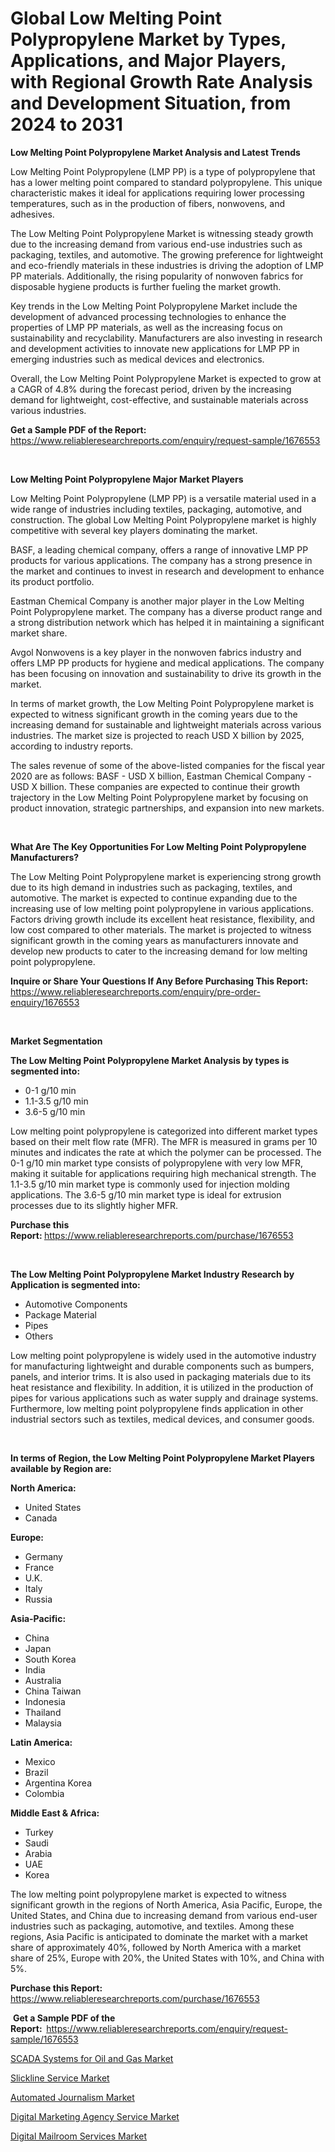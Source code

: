 <p><h1>Global Low Melting Point Polypropylene Market by Types, Applications, and Major Players, with Regional Growth Rate Analysis and Development Situation, from 2024 to 2031</h1></p><p><strong>Low Melting Point Polypropylene Market Analysis and Latest Trends</strong></p>
<p><p>Low Melting Point Polypropylene (LMP PP) is a type of polypropylene that has a lower melting point compared to standard polypropylene. This unique characteristic makes it ideal for applications requiring lower processing temperatures, such as in the production of fibers, nonwovens, and adhesives.</p><p>The Low Melting Point Polypropylene Market is witnessing steady growth due to the increasing demand from various end-use industries such as packaging, textiles, and automotive. The growing preference for lightweight and eco-friendly materials in these industries is driving the adoption of LMP PP materials. Additionally, the rising popularity of nonwoven fabrics for disposable hygiene products is further fueling the market growth.</p><p>Key trends in the Low Melting Point Polypropylene Market include the development of advanced processing technologies to enhance the properties of LMP PP materials, as well as the increasing focus on sustainability and recyclability. Manufacturers are also investing in research and development activities to innovate new applications for LMP PP in emerging industries such as medical devices and electronics.</p><p>Overall, the Low Melting Point Polypropylene Market is expected to grow at a CAGR of 4.8% during the forecast period, driven by the increasing demand for lightweight, cost-effective, and sustainable materials across various industries.</p></p>
<p><strong>Get a Sample PDF of the Report:&nbsp;</strong> <a href="https://www.reliableresearchreports.com/enquiry/request-sample/1676553">https://www.reliableresearchreports.com/enquiry/request-sample/1676553</a></p>
<p>&nbsp;</p>
<p><strong>Low Melting Point Polypropylene Major Market Players</strong></p>
<p><p>Low Melting Point Polypropylene (LMP PP) is a versatile material used in a wide range of industries including textiles, packaging, automotive, and construction. The global Low Melting Point Polypropylene market is highly competitive with several key players dominating the market.</p><p>BASF, a leading chemical company, offers a range of innovative LMP PP products for various applications. The company has a strong presence in the market and continues to invest in research and development to enhance its product portfolio.</p><p>Eastman Chemical Company is another major player in the Low Melting Point Polypropylene market. The company has a diverse product range and a strong distribution network which has helped it in maintaining a significant market share.</p><p>Avgol Nonwovens is a key player in the nonwoven fabrics industry and offers LMP PP products for hygiene and medical applications. The company has been focusing on innovation and sustainability to drive its growth in the market.</p><p>In terms of market growth, the Low Melting Point Polypropylene market is expected to witness significant growth in the coming years due to the increasing demand for sustainable and lightweight materials across various industries. The market size is projected to reach USD X billion by 2025, according to industry reports.</p><p>The sales revenue of some of the above-listed companies for the fiscal year 2020 are as follows: BASF - USD X billion, Eastman Chemical Company - USD X billion. These companies are expected to continue their growth trajectory in the Low Melting Point Polypropylene market by focusing on product innovation, strategic partnerships, and expansion into new markets.</p></p>
<p>&nbsp;</p>
<p><strong>What Are The Key Opportunities For Low Melting Point Polypropylene Manufacturers?</strong></p>
<p><p>The Low Melting Point Polypropylene market is experiencing strong growth due to its high demand in industries such as packaging, textiles, and automotive. The market is expected to continue expanding due to the increasing use of low melting point polypropylene in various applications. Factors driving growth include its excellent heat resistance, flexibility, and low cost compared to other materials. The market is projected to witness significant growth in the coming years as manufacturers innovate and develop new products to cater to the increasing demand for low melting point polypropylene.</p></p>
<p><strong>Inquire or Share Your Questions If Any Before Purchasing This Report:</strong> <a href="https://www.reliableresearchreports.com/enquiry/pre-order-enquiry/1676553">https://www.reliableresearchreports.com/enquiry/pre-order-enquiry/1676553</a></p>
<p>&nbsp;</p>
<p><strong>Market Segmentation</strong></p>
<p><strong>The Low Melting Point Polypropylene Market Analysis by types is segmented into:</strong></p>
<p><ul><li>0-1 g/10 min</li><li>1.1-3.5 g/10 min</li><li>3.6-5 g/10 min</li></ul></p>
<p><p>Low melting point polypropylene is categorized into different market types based on their melt flow rate (MFR). The MFR is measured in grams per 10 minutes and indicates the rate at which the polymer can be processed. The 0-1 g/10 min market type consists of polypropylene with very low MFR, making it suitable for applications requiring high mechanical strength. The 1.1-3.5 g/10 min market type is commonly used for injection molding applications. The 3.6-5 g/10 min market type is ideal for extrusion processes due to its slightly higher MFR.</p></p>
<p><strong>Purchase this Report:&nbsp;</strong><a href="https://www.reliableresearchreports.com/purchase/1676553">https://www.reliableresearchreports.com/purchase/1676553</a></p>
<p>&nbsp;</p>
<p><strong>The Low Melting Point Polypropylene Market Industry Research by Application is segmented into:</strong></p>
<p><ul><li>Automotive Components</li><li>Package Material</li><li>Pipes</li><li>Others</li></ul></p>
<p><p>Low melting point polypropylene is widely used in the automotive industry for manufacturing lightweight and durable components such as bumpers, panels, and interior trims. It is also used in packaging materials due to its heat resistance and flexibility. In addition, it is utilized in the production of pipes for various applications such as water supply and drainage systems. Furthermore, low melting point polypropylene finds application in other industrial sectors such as textiles, medical devices, and consumer goods.</p></p>
<p>&nbsp;</p>
<p><strong>In terms of Region, the Low Melting Point Polypropylene Market Players available by Region are:</strong></p>
<p>
    <p> <strong> North America: </strong>
        <ul>
            <li>United States</li>
            <li>Canada</li>
        </ul>
        </p> 
    <p> <strong> Europe: </strong>
        <ul>
            <li>Germany</li>
            <li>France</li>
            <li>U.K.</li>
            <li>Italy</li>
            <li>Russia</li>
        </ul>
        </p> 
    <p> <strong> Asia-Pacific: </strong>
        <ul>
            <li>China</li>
            <li>Japan</li>
            <li>South Korea</li>
            <li>India</li>
            <li>Australia</li>
            <li>China Taiwan</li>
            <li>Indonesia</li>
            <li>Thailand</li>
            <li>Malaysia</li>
        </ul>
        </p> 
    <p> <strong> Latin America: </strong>
        <ul>
            <li>Mexico</li>
            <li>Brazil</li>
            <li>Argentina Korea</li>
            <li>Colombia</li>
        </ul>
        </p> 
    <p> <strong> Middle East & Africa: </strong>
        <ul>
            <li>Turkey</li>
            <li>Saudi</li>
            <li>Arabia</li>
            <li>UAE</li>
            <li>Korea</li>
        </ul>
    </p>
    </p>
<p><p>The low melting point polypropylene market is expected to witness significant growth in the regions of North America, Asia Pacific, Europe, the United States, and China due to increasing demand from various end-user industries such as packaging, automotive, and textiles. Among these regions, Asia Pacific is anticipated to dominate the market with a market share of approximately 40%, followed by North America with a market share of 25%, Europe with 20%, the United States with 10%, and China with 5%.</p></p>
<p><strong>Purchase this Report: </strong><a href="https://www.reliableresearchreports.com/purchase/1676553">https://www.reliableresearchreports.com/purchase/1676553</a></p>
<p>&nbsp;<strong>Get a Sample PDF of the Report:&nbsp;&nbsp;</strong><a href="https://www.reliableresearchreports.com/enquiry/request-sample/1676553">https://www.reliableresearchreports.com/enquiry/request-sample/1676553</a></p>
<p><strong></strong></p>
<p><p><a href="https://medium.com/@eldabernier/scada-systems-for-oil-and-gas-market-share-evolution-and-market-growth-trends-2024-2031-e85aa0f3e4c4">SCADA Systems for Oil and Gas Market</a></p><p><a href="https://medium.com/@eldabernier/analyzing-slickline-service-market-global-industry-perspective-and-forecast-2024-to-2031-4faf57e27d5a">Slickline Service Market</a></p><p><a href="https://medium.com/@eldabernier/automated-journalism-market-analysis-and-sze-forecasted-for-period-from-2024-to-2031-487a0f59738d">Automated Journalism Market</a></p><p><a href="https://medium.com/@eldabernier/digital-marketing-agency-service-nbsp-market-focuses-on-market-share-size-and-projected-forecast-9797792d6691">Digital Marketing Agency Service Market</a></p><p><a href="https://medium.com/@eldabernier/digital-mailroom-services-market-analysis-and-sze-forecasted-for-period-from-2024-to-2031-415329b27347">Digital Mailroom Services Market</a></p></p>